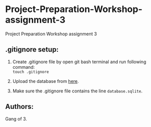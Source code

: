 # Project-Preparation-Workshop-assignment-3
Project Preparation Workshop assignment 3

## .gitignore setup:

1. Create .gitignore file by open git bash terminal and run following command: \
```touch .gitignore```

2. Upload the database from [here](https://www.kaggle.com/datasets/hugomathien/soccer?resource=download).

3. Make sure the .gitignore file contains the line ```database.sqlite```.

## Authors:

Gang of 3.